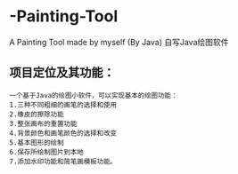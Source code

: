 # -Painting-Tool
A Painting Tool made by myself (By Java)   自写Java绘图软件
## 项目定位及其功能：
    一个基于Java的绘图小软件，可以实现基本的绘图功能：
    1.三种不同粗细的画笔的选择和使用
    2.橡皮的擦除功能
    3.整张画布的重置功能
    4.背景颜色和画笔颜色的选择和改变
    5.基本图形的绘制
    6.保存所绘制图片到本地
    7.添加水印功能和简笔画模板功能。
